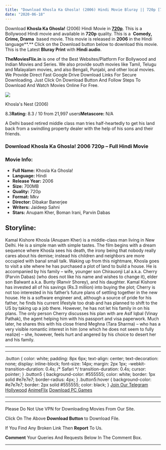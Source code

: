 ```yaml
---
title: "Download Khosla Ka Ghosla! (2006) Hindi Movie Bluray || 720p [700MB]"
date: "2020-06-18"
---
```


Download **Khosla Ka Ghosla!** (2006) Hindi Movie in [**720p**](https://1moviesflix.com/720p-movies/). This is a Bollywood Hindi movie and available in **720p** quality. This is a  **Comedy, Crime, Drama**  based movie. This movie is released in **2006** in the Hindi language**.** Click on the Download button below to download this movie. This is the Latest **Bluray Print** with **Hindi audio**.

**TheMoviesFlix.in** is one of the Best Websites/Platform For Bollywood and Indian Movies and Series. We also provide south movies like Tamil, Telugu and Malayalam movies, and also Bengali, Punjabi, and other local movies. We Provide Direct Fast Google Drive Download Links For Secure Downloading. Just Click On Download Button And Follow Steps To Download And Watch Movies Online For Free.

[![](https://m.media-amazon.com/images/M/MV5BZTg2YWFkOGMtYWExMy00YmFiLTk2YjctNTAzZDk5MjdhMzdlXkEyXkFqcGdeQXVyNjQ2MjQ5NzM@._V1_SX300.jpg)](https://www.imdb.com/title/tt0466460/ "Khosla's Nest")

Khosla's Nest (2006)

8.3**Rating:** 8.3 / 10 from 21,997 users**Metascore:** N/A

A Delhi based retired middle class man tries half-heartedly to get his land back from a swindling property dealer with the help of his sons and their friends.

### Download Khosla Ka Ghosla! 2006 720p – Full Hindi Movie

### Movie Info:

- **Full Name:** Khosla Ka Ghosla!
- **Language:** Hindi
- **Release Year:** 2006
- **Size:** 700MB
- **Quality:** 720p
- **Format:** Mkv
- **Director:** Dibakar Banerjee
- **Writers:** Jaideep Sahni
- **Stars:** Anupam Kher, Boman Irani, Parvin Dabas

## Storyline:

Kamal Kishore Khosla (Anupam Kher) is a middle-class man living in New Delhi. He is a simple man with simple tastes. The film begins with a dream sequence where Khosla sees his death, the irony being that nobody really cares about his demise; instead his children and neighbors are more occupied with banal small talk. Waking up from this nightmare, Khosla goes to visit a site where he has purchased a plot of land to build a house. He is accompanied by his family – wife, younger son Chirauonji Lal a.k.a. Cherry (Parvin Dabas) (who does not like his name and wishes to change it), elder son Balwant a.k.a. Bunty (Ranvir Shorey), and his daughter. Kamal Kishore has invested all of his savings (Rs.3 million) into buying the plot; Cherry is not too interested in his father’s future plans of settling together in the new house. He is a software engineer and, although a source of pride for his father, he finds his current lifestyle too drab and has planned to shift to the US by taking up a job there. However, he has not let his family in on his plans. The only person Cherry discusses his plan with are Asif Iqbal (Vinay Pathak), the agent helping him with his passport and visa paperwork. Much later, he shares this with his close friend Meghna (Tara Sharma) – who has a very visible romantic interest in him (one which he does not seem to fully realize) – she, however, feels hurt and angered by his choice to desert her and his family.

* * *

* * *

.button { color: white; padding: 8px 6px; text-align: center; text-decoration: none; display: inline-block; font-size: 14px; margin: 2px 1px; -webkit-transition-duration: 0.4s; /\* Safari \*/ transition-duration: 0.4s; cursor: pointer; } .button5 { background-color: #555555; color: white; border: 1px solid #e7e7e7; border-radius: 4px; } .button5:hover { background-color: #e7e7e7; border: 2px solid #555555; color: black; } [Join Our Telegram](http://gdrivepro.xyz/join.php) [Hollywood](https://moviesverse.com/) [AnimeFlix](https://animeflix.in/) [Download PC Games](https://gamesflix.net/)  

* * *

* * *

  

Please Do Not Use VPN for Downloading Movies From Our Site.

Click On The Above **Download Button** to Download File.

If You Find Any Broken Link Then **Report** To Us.

**Comment** Your Queries And Requests Below In The Comment Box.

* * *
